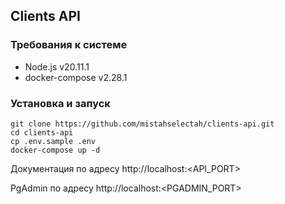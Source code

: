 ## Clients API

### Требования к системе
- Node.js v20.11.1
- docker-compose v2.28.1


### Установка и запуск
```
git clone https://github.com/mistahselectah/clients-api.git
cd clients-api
cp .env.sample .env
docker-compose up -d
```

Документация по адресу http://localhost:<API_PORT>

PgAdmin по адресу http://localhost:<PGADMIN_PORT>

